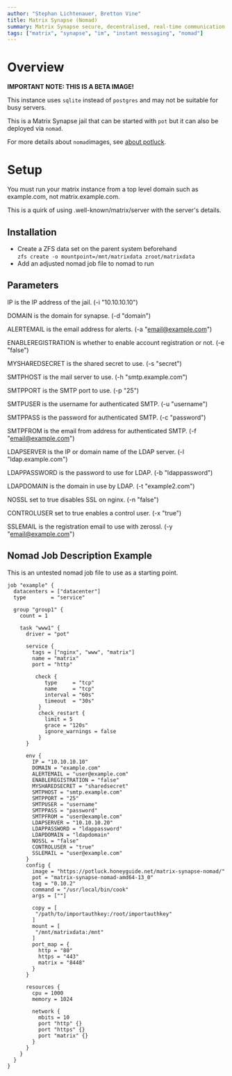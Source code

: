 ```yaml
---
author: "Stephan Lichtenauer, Bretton Vine"
title: Matrix Synapse (Nomad)
summary: Matrix Synapse secure, decentralised, real-time communication server that can be deployed via nomad.
tags: ["matrix", "synapse", "im", "instant messaging", "nomad"]
---
```


# Overview

**IMPORTANT NOTE: THIS IS A BETA IMAGE!**

This instance uses `sqlite` instead of `postgres` and may not be suitable for busy servers.

This is a Matrix Synapse jail that can be started with ```pot``` but it can also be deployed via ```nomad```.

For more details about ```nomad```images, see [about potluck](https://potluck.honeyguide.net/micro/about-potluck/).

# Setup
You must run your matrix instance from a top level domain such as example.com, not matrix.example.com. 

This is a quirk of using .well-known/matrix/server with the server's details. 

## Installation

* Create a ZFS data set on the parent system beforehand    
  ```zfs create -o mountpoint=/mnt/matrixdata zroot/matrixdata```
* Add an adjusted nomad job file to nomad to run

## Parameters

IP is the IP address of the jail. (-i "10.10.10.10")

DOMAIN is the domain for synapse. (-d "domain")

ALERTEMAIL is the email address for alerts. (-a "email@example.com")

ENABLEREGISTRATION is whether to enable account registration or not. (-e "false")

MYSHAREDSECRET is the shared secret to use. (-s "secret")

SMTPHOST is the mail server to use. (-h "smtp.example.com")

SMTPPORT is the SMTP port to use. (-p "25")

SMTPUSER is the username for authenticated SMTP. (-u "username")

SMTPPASS is the password for authenticated SMTP. (-c "password")

SMTPFROM is the email from address for authenticated SMTP. (-f "email@example.com")

LDAPSERVER is the IP or domain name of the LDAP server. (-l "ldap.example.com")

LDAPPASSWORD is the password to use for LDAP. (-b "ldappassword")

LDAPDOMAIN is the domain in use by LDAP. (-t "example2.com")

NOSSL set to true disables SSL on nginx. (-n "false")

CONTROLUSER set to true enables a control user. (-x "true")

SSLEMAIL is the registration email to use with zerossl. (-y "email@example.com")

## Nomad Job Description Example
This is an untested nomad job file to use as a starting point.

```
job "example" {
  datacenters = ["datacenter"]
  type        = "service"

  group "group1" {
    count = 1 

    task "www1" {
      driver = "pot"

      service {
        tags = ["nginx", "www", "matrix"]
        name = "matrix"
        port = "http"

         check {
            type     = "tcp"
            name     = "tcp"
            interval = "60s"
            timeout  = "30s"
          }
          check_restart {
            limit = 5
            grace = "120s"
            ignore_warnings = false
          }
      }

      env {
        IP = "10.10.10.10"
        DOMAIN = "example.com"
        ALERTEMAIL = "user@example.com"
        ENABLEREGISTRATION = "false"
        MYSHAREDSECRET = "sharedsecret"
        SMTPHOST = "smtp.example.com"
        SMTPPORT = "25"
        SMTPUSER = "username"
        SMTPPASS = "password"
        SMTPFROM = "user@example.com"
        LDAPSERVER = "10.10.10.20"
        LDAPPASSWORD = "ldappassword"
        LDAPDOMAIN = "ldapdomain"
        NOSSL = "false"
        CONTROLUSER = "true"
        SSLEMAIL = "user@example.com"
      }
      config {
        image = "https://potluck.honeyguide.net/matrix-synapse-nomad/"
        pot = "matrix-synapse-nomad-amd64-13_0"
        tag = "0.10.2"
        command = "/usr/local/bin/cook"
        args = [""]

        copy = [
         "/path/to/importauthkey:/root/importauthkey"
        ]
        mount = [
         "/mnt/matrixdata:/mnt"
        ]
        port_map = {
          http = "80"
          https = "443"
          matrix = "8448"
        }
      }

      resources {
        cpu = 1000
        memory = 1024

        network {
          mbits = 10
          port "http" {}
          port "https" {}
          port "matrix" {}
        }
      }
    }
  }
}
```
